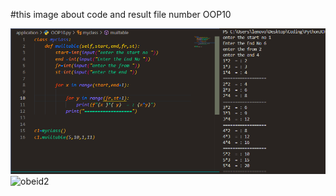
#this image about  code and result  file number OOP10

![obeid!](app.png)
![obeid2](https://photos.app.goo.gl/9v8rUgXyfm8eVCmu8)